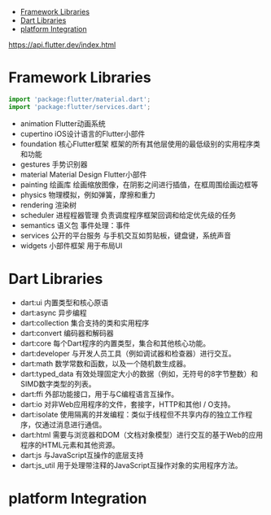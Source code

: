<!-- TOC -->

- [Framework Libraries](#framework-libraries)
- [Dart Libraries](#dart-libraries)
- [platform Integration](#platform-integration)

<!-- /TOC -->

https://api.flutter.dev/index.html

# Framework Libraries

```js
import 'package:flutter/material.dart';
import 'package:flutter/services.dart';
```

* animation Flutter动画系统
* cupertino iOS设计语言的Flutter小部件
* foundation 核心Flutter框架 框架的所有其他层使用的最低级别的实用程序类和功能
* gestures 手势识别器
* material Material Design Flutter小部件 
* painting 绘画库 绘画缩放图像，在阴影之间进行插值，在框周围绘画边框等
* physics 物理模拟，例如弹簧，摩擦和重力
* rendering 渲染树
* scheduler 进程程器管理 负责调度程序框架回调和给定优先级的任务
* semantics 语义包 事件处理：事件
* services 公开的平台服务 与手机交互如剪贴板，键盘键，系统声音
* widgets 小部件框架 用于布局UI

# Dart Libraries

* dart:ui 内置类型和核心原语
* dart:async 异步编程
* dart:collection 集合支持的类和实用程序
* dart:convert 编码器和解码器
* dart:core 每个Dart程序的内置类型，集合和其他核心功能。
* dart:developer 与开发人员工具（例如调试器和检查器）进行交互。
* dart:math 数学常数和函数，以及一个随机数生成器。
* dart:typed_data 有效处理固定大小的数据（例如，无符号的8字节整数）和SIMD数字类型的列表。
* dart:ffi 外部功能接口，用于与C编程语言互操作。
* dart:io 对非Web应用程序的文件，套接字，HTTP和其他I / O支持。
* dart:isolate 使用隔离的并发编程：类似于线程但不共享内存的独立工作程序，仅通过消息进行通信。
* dart:html 需要与浏览器和DOM（文档对象模型）进行交互的基于Web的应用程序的HTML元素和其他资源。
* dart:js 与JavaScript互操作的底层支持
* dart:js_util 用于处理带注释的JavaScript互操作对象的实用程序方法。

# platform Integration
